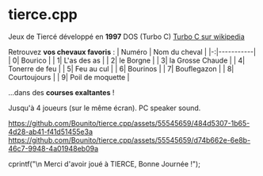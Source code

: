 # tierce.cpp
Jeux de Tiercé développé en **1997**
DOS (Turbo C)
[Turbo C sur wikipedia](https://fr.wikipedia.org/wiki/Turbo_C)

Retrouvez **vos chevaux favoris** :
| Numéro | Nom du cheval |
|-:|-----------|
|     0| Bourico |
|     1| L'as des as |
|     2| le Borgne |
|     3| la Grosse Chaude |
|     4| Tonerre de feu |
|     5| Feu au cul |
|     6| Bourinos |
|     7| Bouflegazon |
|     8| Courtoujours |
|     9| Poil de moquette |

...dans des **courses exaltantes** !

Jusqu'à 4 joueurs (sur le même écran).
PC speaker sound.

https://github.com/Bounito/tierce.cpp/assets/55545659/484d5307-1b65-4d28-ab41-f41d51455e3a
https://github.com/Bounito/tierce.cpp/assets/55545659/d74b662e-6e8b-46c7-9948-4a01948eb09a

cprintf("\n             Merci d'avoir joué à TIERCE, Bonne Journée !");



